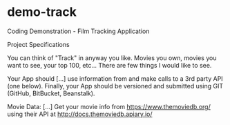 # demo-track
Coding Demonstration - Film Tracking Application

Project Specifications

You can think of "Track" in anyway you like. Movies you own, movies you want to see, your top 100, etc... 
There are few things I would like to see. 

Your App should [...] use information from and make calls to a 3rd party API (one below). 
Finally, your App should be versioned and submitted using GIT (GitHub, BitBucket, Beanstalk). 

Movie Data:
[...] Get your movie info from https://www.themoviedb.org/ using their API at http://docs.themoviedb.apiary.io/
